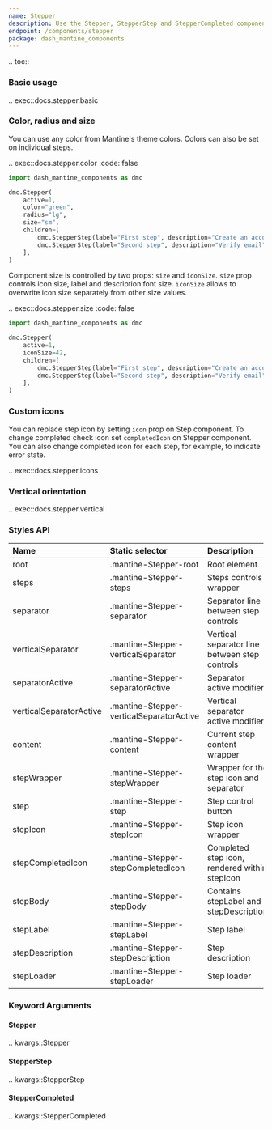 ```yaml
---
name: Stepper
description: Use the Stepper, StepperStep and StepperCompleted components to display content divided into a steps sequence
endpoint: /components/stepper
package: dash_mantine_components
---
```


.. toc::

### Basic usage

.. exec::docs.stepper.basic

### Color, radius and size

You can use any color from Mantine's theme colors. Colors can also be set on individual steps.

.. exec::docs.stepper.color
    :code: false

```python
import dash_mantine_components as dmc

dmc.Stepper(
    active=1,
    color="green",
    radius="lg",
    size="sm", 
    children=[
        dmc.StepperStep(label="First step", description="Create an account"),
        dmc.StepperStep(label="Second step", description="Verify email"),
    ],
)
```

Component size is controlled by two props: `size` and `iconSize`. `size` prop controls icon size, label and description font size.
`iconSize` allows to overwrite icon size separately from other size values.

.. exec::docs.stepper.size
    :code: false

```python
import dash_mantine_components as dmc

dmc.Stepper(
    active=1,
    iconSize=42,
    children=[
        dmc.StepperStep(label="First step", description="Create an account"),
        dmc.StepperStep(label="Second step", description="Verify email"),
    ],
)
```

### Custom icons

You can replace step icon by setting `icon` prop on Step component. To change completed check icon set `completedIcon` on Stepper component.
You can also change completed icon for each step, for example, to indicate error state.

.. exec::docs.stepper.icons

### Vertical orientation

.. exec::docs.stepper.vertical

### Styles API

| Name                    | Static selector                          | Description                                   |
|:------------------------|:-----------------------------------------|:----------------------------------------------|
| root                    | .mantine-Stepper-root                    | Root element                                  |
| steps                   | .mantine-Stepper-steps                   | Steps controls wrapper                        |
| separator               | .mantine-Stepper-separator               | Separator line between step controls          |
| verticalSeparator       | .mantine-Stepper-verticalSeparator       | Vertical separator line between step controls |
| separatorActive         | .mantine-Stepper-separatorActive         | Separator active modifier                     |
| verticalSeparatorActive | .mantine-Stepper-verticalSeparatorActive | Vertical separator active modifier            |
| content                 | .mantine-Stepper-content                 | Current step content wrapper                  |
| stepWrapper             | .mantine-Stepper-stepWrapper             | Wrapper for the step icon and separator       |
| step                    | .mantine-Stepper-step                    | Step control button                           |
| stepIcon                | .mantine-Stepper-stepIcon                | Step icon wrapper                             |
| stepCompletedIcon       | .mantine-Stepper-stepCompletedIcon       | Completed step icon, rendered within stepIcon |
| stepBody                | .mantine-Stepper-stepBody                | Contains stepLabel and stepDescription        |
| stepLabel               | .mantine-Stepper-stepLabel               | Step label                                    |
| stepDescription         | .mantine-Stepper-stepDescription         | Step description                              |
| stepLoader              | .mantine-Stepper-stepLoader              | Step loader                                   |

### Keyword Arguments

#### Stepper

.. kwargs::Stepper

#### StepperStep

.. kwargs::StepperStep

#### StepperCompleted

.. kwargs::StepperCompleted
